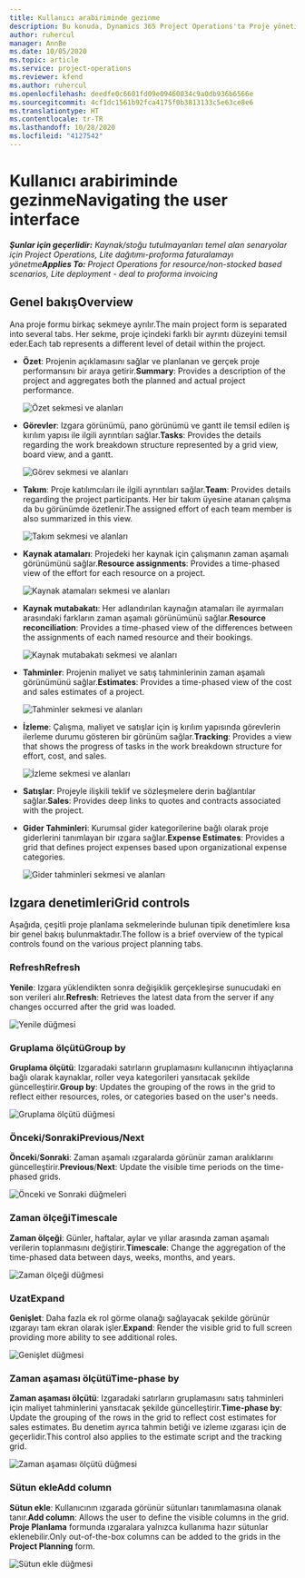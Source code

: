 ```yaml
---
title: Kullanıcı arabiriminde gezinme
description: Bu konuda, Dynamics 365 Project Operations'ta Proje yönetimi hakkında bilgiler sağlanmaktadır.
author: ruhercul
manager: AnnBe
ms.date: 10/05/2020
ms.topic: article
ms.service: project-operations
ms.reviewer: kfend
ms.author: ruhercul
ms.openlocfilehash: deedfe0c6601fd09e09460034c9a0db936b6566e
ms.sourcegitcommit: 4cf1dc1561b92fca4175f0b3813133c5e63ce8e6
ms.translationtype: HT
ms.contentlocale: tr-TR
ms.lasthandoff: 10/28/2020
ms.locfileid: "4127542"
---
```

# <a name="navigating-the-user-interface"></a><span data-ttu-id="e056d-103">Kullanıcı arabiriminde gezinme</span><span class="sxs-lookup"><span data-stu-id="e056d-103">Navigating the user interface</span></span>

<span data-ttu-id="e056d-104">_**Şunlar için geçerlidir:** Kaynak/stoğu tutulmayanları temel alan senaryolar için Project Operations, Lite dağıtımı-proforma faturalamayı yönetme_</span><span class="sxs-lookup"><span data-stu-id="e056d-104">_**Applies To:** Project Operations for resource/non-stocked based scenarios, Lite deployment - deal to proforma invoicing_</span></span>

## <a name="overview"></a><span data-ttu-id="e056d-105">Genel bakış</span><span class="sxs-lookup"><span data-stu-id="e056d-105">Overview</span></span>

<span data-ttu-id="e056d-106">Ana proje formu birkaç sekmeye ayrılır.</span><span class="sxs-lookup"><span data-stu-id="e056d-106">The main project form is separated into several tabs.</span></span> <span data-ttu-id="e056d-107">Her sekme, proje içindeki farklı bir ayrıntı düzeyini temsil eder.</span><span class="sxs-lookup"><span data-stu-id="e056d-107">Each tab represents a different level of detail within the project.</span></span>

- <span data-ttu-id="e056d-108">**Özet**: Projenin açıklamasını sağlar ve planlanan ve gerçek proje performansını bir araya getirir.</span><span class="sxs-lookup"><span data-stu-id="e056d-108">**Summary**: Provides a description of the project and aggregates both the planned and actual project performance.</span></span>

    ![Özet sekmesi ve alanları](media/navigation7.png)

- <span data-ttu-id="e056d-110">**Görevler**: Izgara görünümü, pano görünümü ve gantt ile temsil edilen iş kırılım yapısı ile ilgili ayrıntıları sağlar.</span><span class="sxs-lookup"><span data-stu-id="e056d-110">**Tasks**: Provides the details regarding the work breakdown structure represented by a grid view, board view, and a gantt.</span></span>

    ![Görev sekmesi ve alanları](media/navigation8.png)

- <span data-ttu-id="e056d-112">**Takım**: Proje katılımcıları ile ilgili ayrıntıları sağlar.</span><span class="sxs-lookup"><span data-stu-id="e056d-112">**Team**: Provides details regarding the project participants.</span></span> <span data-ttu-id="e056d-113">Her bir takım üyesine atanan çalışma da bu görünümde özetlenir.</span><span class="sxs-lookup"><span data-stu-id="e056d-113">The assigned effort of each team member is also summarized in this view.</span></span>

    ![Takım sekmesi ve alanları](media/navigation9.png)

- <span data-ttu-id="e056d-115">**Kaynak atamaları**: Projedeki her kaynak için çalışmanın zaman aşamalı görünümünü sağlar.</span><span class="sxs-lookup"><span data-stu-id="e056d-115">**Resource assignments**: Provides a time-phased view of the effort for each resource on a project.</span></span>

    ![Kaynak atamaları sekmesi ve alanları](media/navigation10.png)

- <span data-ttu-id="e056d-117">**Kaynak mutabakatı**: Her adlandırılan kaynağın atamaları ile ayırmaları arasındaki farkların zaman aşamalı görünümünü sağlar.</span><span class="sxs-lookup"><span data-stu-id="e056d-117">**Resource reconciliation**: Provides a time-phased view of the differences between the assignments of each named resource and their bookings.</span></span>

    ![Kaynak mutabakatı sekmesi ve alanları](media/navigation11.png)

- <span data-ttu-id="e056d-119">**Tahminler**: Projenin maliyet ve satış tahminlerinin zaman aşamalı görünümünü sağlar.</span><span class="sxs-lookup"><span data-stu-id="e056d-119">**Estimates**: Provides a time-phased view of the cost and sales estimates of a project.</span></span>

    ![Tahminler sekmesi ve alanları](media/navigation12.png)

- <span data-ttu-id="e056d-121">**İzleme**: Çalışma, maliyet ve satışlar için iş kırılım yapısında görevlerin ilerleme durumu gösteren bir görünüm sağlar.</span><span class="sxs-lookup"><span data-stu-id="e056d-121">**Tracking**: Provides a view that shows the progress of tasks in the work breakdown structure for effort, cost, and sales.</span></span>

    ![İzleme sekmesi ve alanları](media/navigation13.png)

- <span data-ttu-id="e056d-123">**Satışlar**: Projeyle ilişkili teklif ve sözleşmelere derin bağlantılar sağlar.</span><span class="sxs-lookup"><span data-stu-id="e056d-123">**Sales**: Provides deep links to quotes and contracts associated with the project.</span></span>

- <span data-ttu-id="e056d-124">**Gider Tahminleri**: Kurumsal gider kategorilerine bağlı olarak proje giderlerini tanımlayan bir ızgara sağlar.</span><span class="sxs-lookup"><span data-stu-id="e056d-124">**Expense Estimates**: Provides a grid that defines project expenses based upon organizational expense categories.</span></span>

    ![Gider tahminleri sekmesi ve alanları](media/navigation14.png)

## <a name="grid-controls"></a><span data-ttu-id="e056d-126">Izgara denetimleri</span><span class="sxs-lookup"><span data-stu-id="e056d-126">Grid controls</span></span>

<span data-ttu-id="e056d-127">Aşağıda, çeşitli proje planlama sekmelerinde bulunan tipik denetimlere kısa bir genel bakış bulunmaktadır.</span><span class="sxs-lookup"><span data-stu-id="e056d-127">The follow is a brief overview of the typical controls found on the various project planning tabs.</span></span>

### <a name="refresh"></a><span data-ttu-id="e056d-128">Refresh</span><span class="sxs-lookup"><span data-stu-id="e056d-128">Refresh</span></span>

<span data-ttu-id="e056d-129">**Yenile**: Izgara yüklendikten sonra değişiklik gerçekleşirse sunucudaki en son verileri alır.</span><span class="sxs-lookup"><span data-stu-id="e056d-129">**Refresh**: Retrieves the latest data from the server if any changes occurred after the grid was loaded.</span></span>

![Yenile düğmesi](media/navigation7.png)

### <a name="group-by"></a><span data-ttu-id="e056d-131">Gruplama ölçütü</span><span class="sxs-lookup"><span data-stu-id="e056d-131">Group by</span></span>

<span data-ttu-id="e056d-132">**Gruplama ölçütü**: Izgaradaki satırların gruplamasını kullanıcının ihtiyaçlarına bağlı olarak kaynaklar, roller veya kategorileri yansıtacak şekilde güncelleştirir.</span><span class="sxs-lookup"><span data-stu-id="e056d-132">**Group by**: Updates the grouping of the rows in the grid to reflect either resources, roles, or categories based on the user's needs.</span></span>

![Gruplama ölçütü düğmesi](media/navigation6.png)

### <a name="previousnext"></a><span data-ttu-id="e056d-134">Önceki/Sonraki</span><span class="sxs-lookup"><span data-stu-id="e056d-134">Previous/Next</span></span>

<span data-ttu-id="e056d-135">**Önceki**/**Sonraki**: Zaman aşamalı ızgaralarda görünür zaman aralıklarını güncelleştirir.</span><span class="sxs-lookup"><span data-stu-id="e056d-135">**Previous**/**Next**: Update the visible time periods on the time-phased grids.</span></span>

![Önceki ve Sonraki düğmeleri](media/navigation2.png)

### <a name="timescale"></a><span data-ttu-id="e056d-137">Zaman ölçeği</span><span class="sxs-lookup"><span data-stu-id="e056d-137">Timescale</span></span>

<span data-ttu-id="e056d-138">**Zaman ölçeği**: Günler, haftalar, aylar ve yıllar arasında zaman aşamalı verilerin toplanmasını değiştirir.</span><span class="sxs-lookup"><span data-stu-id="e056d-138">**Timescale**: Change the aggregation of the time-phased data between days, weeks, months, and years.</span></span>

![Zaman ölçeği düğmesi](media/navigation3.png)

### <a name="expand"></a><span data-ttu-id="e056d-140">Uzat</span><span class="sxs-lookup"><span data-stu-id="e056d-140">Expand</span></span>

<span data-ttu-id="e056d-141">**Genişlet**: Daha fazla ek rol görme olanağı sağlayacak şekilde görünür ızgarayı tam ekran olarak işler.</span><span class="sxs-lookup"><span data-stu-id="e056d-141">**Expand**: Render the visible grid to full screen providing more ability to see additional roles.</span></span>

![Genişlet düğmesi](media/navigation4.png)

### <a name="time-phase-by"></a><span data-ttu-id="e056d-143">Zaman aşaması ölçütü</span><span class="sxs-lookup"><span data-stu-id="e056d-143">Time-phase by</span></span>

<span data-ttu-id="e056d-144">**Zaman aşaması ölçütü**: Izgaradaki satırların gruplamasını satış tahminleri için maliyet tahminlerini yansıtacak şekilde güncelleştirir.</span><span class="sxs-lookup"><span data-stu-id="e056d-144">**Time-phase by**: Update the grouping of the rows in the grid to reflect cost estimates for sales estimates.</span></span> <span data-ttu-id="e056d-145">Bu denetim ayrıca tahmin betiği ve izleme ızgarası için de geçerlidir.</span><span class="sxs-lookup"><span data-stu-id="e056d-145">This control also applies to the estimate script and the tracking grid.</span></span>

![Zaman aşaması ölçütü düğmesi](media/navigation0.png)

### <a name="add-column"></a><span data-ttu-id="e056d-147">Sütun ekle</span><span class="sxs-lookup"><span data-stu-id="e056d-147">Add column</span></span>

<span data-ttu-id="e056d-148">**Sütun ekle**: Kullanıcının ızgarada görünür sütunları tanımlamasına olanak tanır.</span><span class="sxs-lookup"><span data-stu-id="e056d-148">**Add column**: Allows the user to define the visible columns in the grid.</span></span> <span data-ttu-id="e056d-149">**Proje Planlama** formunda ızgaralara yalnızca kullanıma hazır sütunlar eklenebilir.</span><span class="sxs-lookup"><span data-stu-id="e056d-149">Only out-of-the-box columns can be added to the grids in the **Project Planning** form.</span></span>

![Sütun ekle düğmesi](media/navigation5.png)
